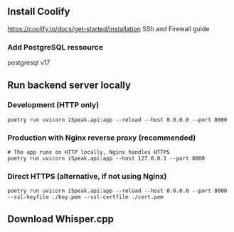 ## Install Coolify

https://coolify.io/docs/get-started/installation
SSh and Firewall guide

### Add PostgreSQL ressource

postgresql v17

## Run backend server locally

### Development (HTTP only)

```
poetry run uvicorn iSpeak.api:app --reload --host 0.0.0.0 --port 8000
```

### Production with Nginx reverse proxy (recommended)

```
# The app runs on HTTP locally, Nginx handles HTTPS
poetry run uvicorn iSpeak.api:app --host 127.0.0.1 --port 8000
```

### Direct HTTPS (alternative, if not using Nginx)

```
poetry run uvicorn iSpeak.api:app --reload --host 0.0.0.0 --port 8000 --ssl-keyfile ./key.pem --ssl-certfile ./cert.pem
```

## Download Whisper.cpp
